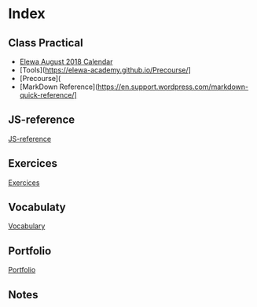 # Index

## Class Practical
* [Elewa August 2018 Calendar](https://github.com/august-elewa-2018/calendar)
* [Tools](https://elewa-academy.github.io/Precourse/]
* [Precourse](
* [MarkDown Reference](https://en.support.wordpress.com/markdown-quick-reference/]
## JS-reference
[JS-reference](https://github.com/LudovicGouverneur/JS-Reference.git)

## Exercices
[Exercices](https://github.com/LudovicGouverneur/Exercices.git)

## Vocabulaty
[Vocabulary](https://github.com/LudovicGouverneur/Vocabulary.git)

## Portfolio
[Portfolio](https://github.com/LudovicGouverneur/Portfolio.git)

## Notes

